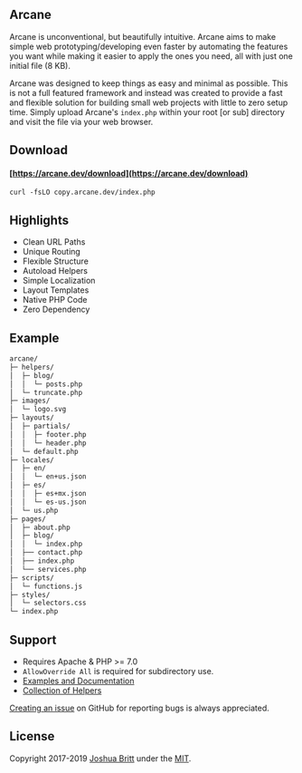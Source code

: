 ## Arcane

Arcane is unconventional, but beautifully intuitive. Arcane aims to make simple web prototyping/developing even faster by automating the features you want while making it easier to apply the ones you need, all with just one initial file (8 KB).

Arcane was designed to keep things as easy and minimal as possible. This is not a full featured framework and instead was created to provide a fast and flexible solution for building small web projects with little to zero setup time. Simply upload Arcane's `index.php` within your root [or sub] directory and visit the file via your web browser.

## Download

#### [https://arcane.dev/download](https://arcane.dev/download)

``` shell
curl -fsLO copy.arcane.dev/index.php
```

## Highlights

- Clean URL Paths
- Unique Routing
- Flexible Structure
- Autoload Helpers
- Simple Localization
- Layout Templates
- Native PHP Code
- Zero Dependency

## Example

``` txt
arcane/
├─ helpers/
│  ├─ blog/
│  │  └─ posts.php
│  └─ truncate.php
├─ images/
│  └─ logo.svg
├─ layouts/
│  ├─ partials/
│  │  ├─ footer.php
│  │  └─ header.php
│  └─ default.php
├─ locales/
│  ├─ en/
│  │  └─ en+us.json
│  ├─ es/
│  │  ├─ es+mx.json
│  │  └─ es-us.json
│  └─ us.php
├─ pages/
│  ├─ about.php
│  ├─ blog/
│  │  └─ index.php
│  ├── contact.php
│  ├── index.php
│  └── services.php
├─ scripts/
│  └─ functions.js
├─ styles/
│  └─ selectors.css
└─ index.php
```

## Support

- Requires Apache & PHP >= 7.0
- `AllowOverride All` is required for subdirectory use.
- [Examples and Documentation](MANUAL.md)
- [Collection of Helpers](https://github.com/MEDIA76/helpers)

[Creating an issue](https://github.com/MEDIA76/arcane/issues) on GitHub for reporting bugs is always appreciated.

## License

Copyright 2017-2019 [Joshua Britt](https://github.com/capachow) under the [MIT](LICENSE.md).
